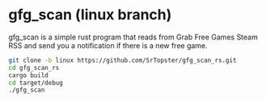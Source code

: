 # gfg_scan (linux branch)
gfg_scan is a simple rust program that reads from Grab Free Games Steam RSS and send you a notification if there is a new free game.
```bash
git clone -b linux https://github.com/SrTopster/gfg_scan_rs.git
cd gfg_scan_rs
cargo build
cd target/debug
./gfg_scan
```

